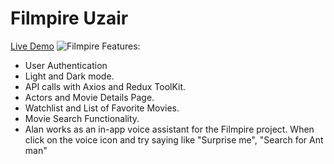 # Filmpire Uzair
[Live Demo](https://filmpireuzair.netlify.app/)
![Filmpire](https://github.com/uzairathersaeed/filmpire/assets/111059514/db493bb4-cd52-4d7e-bd3f-5edfe6878708)
Features:

* User Authentication
* Light and Dark mode.
* API calls with Axios and Redux ToolKit.
* Actors and Movie Details Page.
* Watchlist and List of Favorite Movies.
* Movie Search Functionality.
* Alan works as an in-app voice assistant for the Filmpire project.
When  click on the voice icon and try saying like "Surprise me", "Search for Ant man"  
